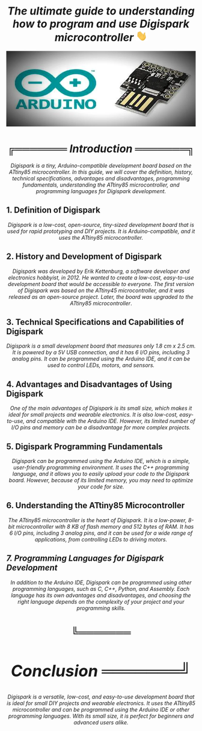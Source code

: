 <h1><div align="center"><i>The ultimate guide to understanding how to program and use Digispark microcontroller <img src="./fn/hello.webp" width="30"></i></div></h1>

<div align="center">          
<img src="fn/thumbnail.webp" alt="coding" width="1000px" height="200px" /></div>


# <div align="center"><i>╔═══════ Introduction ═══════╗</i></div></h2>
<em><div align="center"> Digispark is a tiny, Arduino-compatible development board based on the ATtiny85 microcontroller. In this guide, we will cover the definition, history, technical specifications, advantages and disadvantages, programming fundamentals, understanding the ATtiny85 microcontroller, and programming languages for Digispark development.</em></div>

<h2 color="#00979C"> 1. Definition of Digispark</h2>
<em><div align="center"> Digispark is a low-cost, open-source, tiny-sized development board that is used for rapid prototyping and DIY projects. It is Arduino-compatible, and it uses the ATtiny85 microcontroller.</em></div>

<h2 color="#00979C"> 2. History and Development of Digispark</h2>
<em><div align="center"> Digispark was developed by Erik Kettenburg, a software developer and electronics hobbyist, in 2012. He wanted to create a low-cost, easy-to-use development board that would be accessible to everyone. The first version of Digispark was based on the ATtiny45 microcontroller, and it was released as an open-source project. Later, the board was upgraded to the ATtiny85 microcontroller</em>.</div>

<h2 color="#00979C"> 3. Technical Specifications and Capabilities of Digispark</h2>
<em><div align="center"> Digispark is a small development board that measures only 1.8 cm x 2.5 cm. It is powered by a 5V USB connection, and it has 6 I/O pins, including 3 analog pins. It can be programmed using the Arduino IDE, and it can be used to control LEDs, motors, and sensors.</em></div>

<h2 color="#00979C"> 4. Advantages and Disadvantages of Using Digispark</h2>
<em><div align="center"> One of the main advantages of Digispark is its small size, which makes it ideal for small projects and wearable electronics. It is also low-cost, easy-to-use, and compatible with the Arduino IDE. However, its limited number of I/O pins and memory can be a disadvantage for more complex projects.</em></div>

<h2 color="#00979C"> 5. Digispark Programming Fundamentals</h2>
<em><div align="center"> Digispark can be programmed using the Arduino IDE, which is a simple, user-friendly programming environment. It uses the C++ programming language, and it allows you to easily upload your code to the Digispark board. However, because of its limited memory, you may need to optimize your code for size.</em></div>

<h2 color="#00979C"> 6. Understanding the ATtiny85 Microcontroller</h2>
<em><div align="center"> The ATtiny85 microcontroller is the heart of Digispark. It is a low-power, 8-bit microcontroller with 8 KB of flash memory and 512 bytes of RAM. It has 6 I/O pins, including 3 analog pins, and it can be used for a wide range of applications, from controlling LEDs to driving motors.</div></eme>

<h2 color="#00979C"> 7. Programming Languages for Digispark Development</h2>
<em><div align="center"> In addition to the Arduino IDE, Digispark can be programmed using other programming languages, such as C, C++, Python, and Assembly. Each language has its own advantages and disadvantages, and choosing the right language depends on the complexity of your project and your programming skills.</div></em>

# <div align="center"><i>╚═══════ <h2 color="#00979C"> Conclusion ═══════╝</i></div></h2>
<em><div align="center"> Digispark is a versatile, low-cost, and easy-to-use development board that is ideal for small DIY projects and wearable electronics. It uses the ATtiny85 microcontroller and can be programmed using the Arduino IDE or other programming languages. With its small size, it is perfect for beginners and advanced users alike.</div></em>

